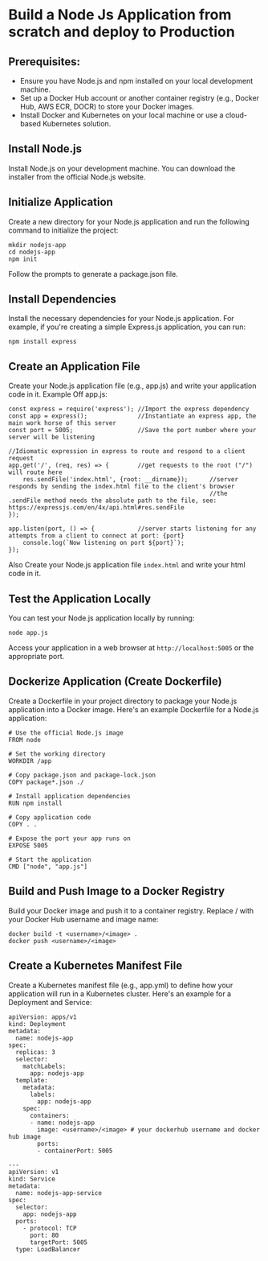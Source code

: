 # Build a Node Js Application from scratch and deploy to Production

## Prerequisites:

* Ensure you have Node.js and npm installed on your local development machine.
* Set up a Docker Hub account or another container registry (e.g., Docker Hub, AWS ECR, DOCR) to store your Docker images.
* Install Docker and Kubernetes on your local machine or use a cloud-based Kubernetes solution.
  
## Install Node.js

Install Node.js on your development machine. You can download the installer from the official Node.js website.

## Initialize Application
Create a new directory for your Node.js application and run the following command to initialize the project:
```
mkdir nodejs-app
cd nodejs-app
npm init
```
Follow the prompts to generate a package.json file.


## Install Dependencies
Install the necessary dependencies for your Node.js application. For example, if you're creating a simple Express.js application, you can run:

```
npm install express
```
## Create an Application File
Create your Node.js application file (e.g., app.js) and write your application code in it.
Example Off app.js:

```
const express = require('express'); //Import the express dependency
const app = express();              //Instantiate an express app, the main work horse of this server
const port = 5005;                  //Save the port number where your server will be listening

//Idiomatic expression in express to route and respond to a client request
app.get('/', (req, res) => {        //get requests to the root ("/") will route here
    res.sendFile('index.html', {root: __dirname});      //server responds by sending the index.html file to the client's browser
                                                        //the .sendFile method needs the absolute path to the file, see: https://expressjs.com/en/4x/api.html#res.sendFile 
});

app.listen(port, () => {            //server starts listening for any attempts from a client to connect at port: {port}
    console.log(`Now listening on port ${port}`); 
});

```
Also Create your Node.js application file `` index.html `` and write your html code in it.

## Test the Application Locally
You can test your Node.js application locally by running:

```
node app.js
```
Access your application in a web browser at `` http://localhost:5005 `` or the appropriate port.

## Dockerize Application (Create Dockerfile)
Create a Dockerfile in your project directory to package your Node.js application into a Docker image. Here's an example Dockerfile for a Node.js application:

```
# Use the official Node.js image
FROM node

# Set the working directory
WORKDIR /app

# Copy package.json and package-lock.json
COPY package*.json ./

# Install application dependencies
RUN npm install

# Copy application code
COPY . .

# Expose the port your app runs on
EXPOSE 5005

# Start the application
CMD ["node", "app.js"]
```

## Build and Push Image to a Docker Registry
Build your Docker image and push it to a container registry. Replace <username>/<image> with your Docker Hub username and image name:

```
docker build -t <username>/<image> .
docker push <username>/<image>
```
## Create a Kubernetes Manifest File
Create a Kubernetes manifest file (e.g., app.yml) to define how your application will run in a Kubernetes cluster. Here's an example for a Deployment and Service:
```
apiVersion: apps/v1
kind: Deployment
metadata:
  name: nodejs-app
spec:
  replicas: 3
  selector:
    matchLabels:
      app: nodejs-app
  template:
    metadata:
      labels:
        app: nodejs-app
    spec:
      containers:
      - name: nodejs-app
        image: <username>/<image> # your dockerhub username and docker hub image
        ports:
        - containerPort: 5005

---
apiVersion: v1
kind: Service
metadata:
  name: nodejs-app-service
spec:
  selector:
    app: nodejs-app
  ports:
    - protocol: TCP
      port: 80
      targetPort: 5005
  type: LoadBalancer
```




